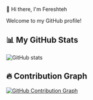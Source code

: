 👋 Hi there, I'm Fereshteh

Welcome to my GitHub profile!

## 📊 My GitHub Stats

![GitHub stats](https://github-readme-stats.vercel.app/api?username=fereshteh-sa&show_icons=true)

## 🔥 Contribution Graph

[![GitHub Contribution Graph](https://github-readme-activity-graph.cyclic.app/graph?username=fereshteh-sa&theme=github)
](https://docs.github.com/articles/why-are-my-contributions-not-showing-up-on-my-profile)

